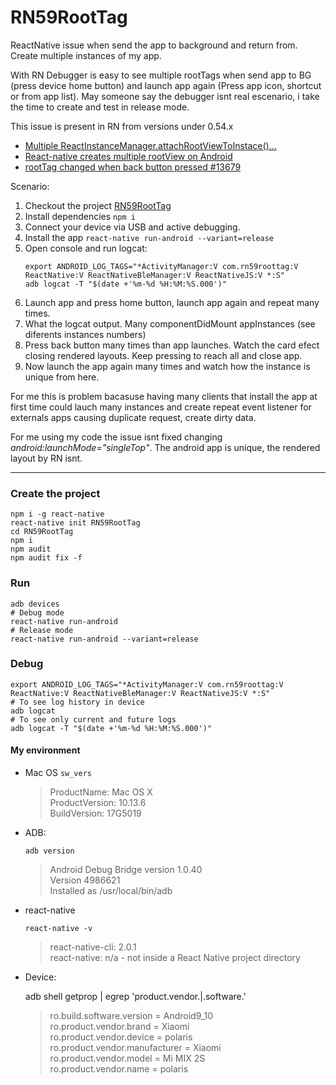 # RN59RootTag

ReactNative issue when send the app to background and return from. Create multiple instances of my app.

With RN Debugger is easy to see multiple rootTags when send app to BG (press device home button) and launch app again (Press app icon, shortcut or from app list). May someone say the debugger isnt real escenario, i take the time to create and test in release mode.

This issue is present in RN from versions under 0.54.x

- [Multiple ReactInstanceManager.attachRootViewToInstace()...](https://github.com/facebook/react-native/issues/18081)
- [React-native creates multiple rootView on Android](https://stackoverflow.com/questions/48987915/react-native-creates-multiple-rootview-on-android)
- [rootTag changed when back button pressed #13679](https://github.com/facebook/react-native/issues/13679)

Scenario:

1. Checkout the project [RN59RootTag](https://github.com/castocolina/RN59RootTag)
2. Install dependencies `npm i`
3. Connect your device via USB and active debugging.
4. Install the app `react-native run-android --variant=release`
5. Open console and run logcat:
   ```
   export ANDROID_LOG_TAGS="*ActivityManager:V com.rn59roottag:V ReactNative:V ReactNativeBleManager:V ReactNativeJS:V *:S"
   adb logcat -T "$(date +'%m-%d %H:%M:%S.000')"
   ```
6. Launch app and press home button, launch app again and repeat many times.
7. What the logcat output. Many componentDidMount appInstances (see diferents instances numbers)
8. Press back button many times than app launches. Watch the card efect closing rendered layouts. Keep pressing to reach all and close app.
9. Now launch the app again many times and watch how the instance is unique from here.

For me this is problem bacasuse having many clients that install the app at first time could lauch many instances and create repeat event listener for externals apps causing duplicate request, create dirty data.

For me using my code the issue isnt fixed changing _android:launchMode="singleTop"_. The android app is unique, the rendered layout by RN isnt.

---

### Create the project

    npm i -g react-native
    react-native init RN59RootTag
    cd RN59RootTag
    npm i
    npm audit
    npm audit fix -f

### Run

    adb devices
    # Debug mode
    react-native run-android
    # Release mode
    react-native run-android --variant=release

### Debug

    export ANDROID_LOG_TAGS="*ActivityManager:V com.rn59roottag:V ReactNative:V ReactNativeBleManager:V ReactNativeJS:V *:S"
    # To see log history in device
    adb logcat
    # To see only current and future logs
    adb logcat -T "$(date +'%m-%d %H:%M:%S.000')"

#### My environment

- Mac OS
  `sw_vers`

  > ProductName: Mac OS X<br/>
  > ProductVersion: 10.13.6<br/>
  > BuildVersion: 17G5019

- ADB:

  `adb version`

  > Android Debug Bridge version 1.0.40<br/>
  > Version 4986621<br/>
  > Installed as /usr/local/bin/adb

- react-native

  `react-native -v`

  > react-native-cli: 2.0.1 <br/>
  > react-native: n/a - not inside a React Native project directory

- Device:

  adb shell getprop | egrep 'product.vendor.|.software.'

  > ro.build.software.version = Android9_10<br/>
  > ro.product.vendor.brand = Xiaomi<br/>
  > ro.product.vendor.device = polaris<br/>
  > ro.product.vendor.manufacturer = Xiaomi<br/>
  > ro.product.vendor.model = Mi MIX 2S<br/>
  > ro.product.vendor.name = polaris
